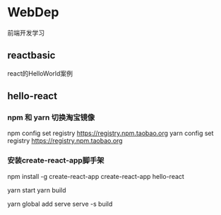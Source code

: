 # WebDep
前端开发学习

## reactbasic

react的HelloWorld案例

## hello-react

### npm 和 yarn 切换淘宝镜像

npm config set registry https://registry.npm.taobao.org
yarn config set registry https://registry.npm.taobao.org

### 安装create-react-app脚手架

npm install -g create-react-app
create-react-app hello-react

yarn start
yarn build

yarn global add serve
serve -s build

